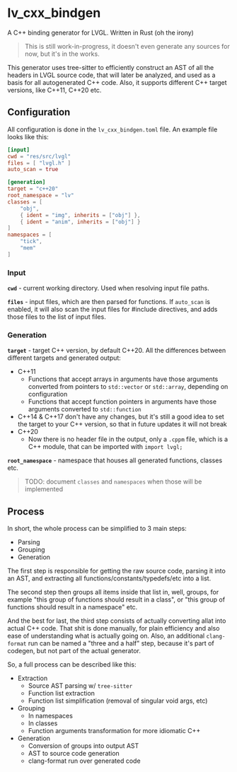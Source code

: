 # lv_cxx_bindgen
A C++ binding generator for LVGL. Written in Rust (oh the irony)

> This is still work-in-progress, it doesn't even generate any sources for
> now, but it's in the works.

This generator uses tree-sitter to efficiently construct an AST of all the headers
in LVGL source code, that will later be analyzed, and used as a basis for all
autogenerated C++ code. Also, it supports different C++ target versions, like
C++11, C++20 etc.

## Configuration

All configuration is done in the `lv_cxx_bindgen.toml` file. An example file
looks like this:

```toml
[input]
cwd = "res/src/lvgl"
files = [ "lvgl.h" ]
auto_scan = true

[generation]
target = "c++20"
root_namespace = "lv"
classes = [
    "obj",
    { ident = "img", inherits = ["obj"] },
    { ident = "anim", inherits = ["obj"] }
]
namespaces = [
    "tick",
    "mem"
]
```

### Input

**`cwd`** - current working directory. Used when resolving input file paths.

**`files`** - input files, which are then parsed for functions. If `auto_scan` is enabled,
it will also scan the input files for #include directives, and adds those files to the list
of input files.

### Generation

**`target`** - target C++ version, by default C++20. All the differences between different
targets and generated output:

- C++11
    - Functions that accept arrays in arguments have those arguments converted from pointers
    to `std::vector` or `std::array`, depending on configuration
    - Functions that accept function pointers in arguments have those arguments converted
    to `std::function`
- C++14 & C++17 don't have any changes, but it's still a good idea to set the target to your
C++ version, so that in future updates it will not break
- C++20
    - Now there is no header file in the output, only a `.cppm` file, which is a C++ module,
    that can be imported with `import lvgl;`

**`root_namespace`** - namespace that houses all generated functions, classes etc.

> TODO: document `classes` and `namespaces` when those will be implemented

## Process

In short, the whole process can be simplified to 3 main steps:

- Parsing
- Grouping
- Generation

The first step is responsible for getting the raw source code, parsing it into
an AST, and extracting all functions/constants/typedefs/etc into a list.

The second step then groups all items inside that list in, well, groups, for
example "this group of functions should result in a class", or "this group
of functions should result in a namespace" etc.

And the best for last, the third step consists of actually converting allat into
actual C++ code. That shit is done manually, for plain efficiency and also ease
of understanding what is actually going on. Also, an additional `clang-format`
run can be named a "three and a half" step, because it's part of codegen, but not
part of the actual generator.

So, a full process can be described like this:

- Extraction
    - Source AST parsing w/ `tree-sitter`
    - Function list extraction
    - Function list simplification (removal of singular void args, etc)
- Grouping
    - In namespaces
    - In classes
    - Function arguments transformation for more idiomatic C++
- Generation
    - Conversion of groups into output AST
    - AST to source code generation
    - clang-format run over generated code
